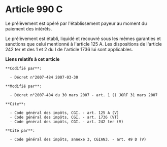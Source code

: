 # Article 990 C

Le prélèvement est opéré par l'établissement payeur au moment du paiement des intérêts. 

Le prélèvement est établi, liquidé et recouvré sous les mêmes garanties et sanctions que celui mentionné à l'article 125 A.
Les dispositions de l'article 242 ter et des 1 et 2 du I de l'article 1736 lui sont applicables.

**Liens relatifs à cet article**

	**Codifié par**:

	  - Décret n°2007-484 2007-03-30

	**Modifié par**:

	  - Décret n°2007-484 du 30 mars 2007 - art. 1 () JORF 31 mars 2007

	**Cite**:

	  - Code général des impôts, CGI. - art. 125 A (V)
	  - Code général des impôts, CGI. - art. 1736 (VT)
	  - Code général des impôts, CGI. - art. 242 ter (V)

	**Cité par**:

	  - Code général des impôts, annexe 3, CGIAN3. - art. 49 D (V)
